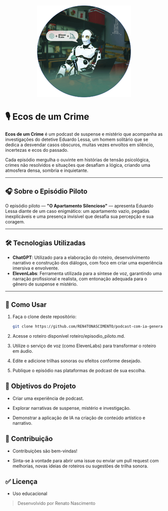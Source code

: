 <p align ="center"> 
   <img src="assets/images/cover.png" alt="Logo do Podcast" width="300"/>
</p>

# 🎙️ Ecos de um Crime

**Ecos de um Crime** é um podcast de suspense e mistério que acompanha as investigações do detetive Eduardo Lessa, um homem solitário que se dedica a desvendar casos obscuros, muitas vezes envoltos em silêncio, incertezas e ecos do passado.

Cada episódio mergulha o ouvinte em histórias de tensão psicológica, crimes não resolvidos e situações que desafiam a lógica, criando uma atmosfera densa, sombria e inquietante.

---

## 🎧 Sobre o Episódio Piloto

O episódio piloto — **"O Apartamento Silencioso"** — apresenta Eduardo Lessa diante de um caso enigmático: um apartamento vazio, pegadas inexplicáveis e uma presença invisível que desafia sua percepção e sua coragem.

---

## 🛠️ Tecnologias Utilizadas

- **ChatGPT**: Utilizado para a elaboração do roteiro, desenvolvimento narrativo e construção dos diálogos, com foco em criar uma experiência imersiva e envolvente.
- **ElevenLabs**: Ferramenta utilizada para a síntese de voz, garantindo uma narração profissional e realista, com entonação adequada para o gênero de suspense e mistério.

---

## 🚀 Como Usar

1. Faça o clone deste repositório:
   ```bash
   git clone https://github.com/REN4TONASCIMENTO/podcast-com-ia-generativa.git


2. Acesse o roteiro disponível roteiro/episodio_piloto.md.

3. Utilize o serviço de voz (como ElevenLabs) para transformar o roteiro em áudio.

4. Edite e adicione trilhas sonoras ou efeitos conforme desejado.

5. Publique o episódio nas plataformas de podcast de sua escolha.

## 🎯 Objetivos do Projeto

- Criar uma experiência de podcast.

- Explorar narrativas de suspense, mistério e investigação.

- Demonstrar a aplicação de IA na criação de conteúdo artístico e narrativo.

## 🤝 Contribuição

- Contribuições são bem-vindas!

- Sinta-se à vontade para abrir uma issue ou enviar um pull request com melhorias, novas ideias de roteiros ou sugestões de trilha sonora.

## ✅ Licença
  
- Uso educacional

> Desenvolvido por Renato Nascimento
